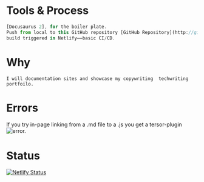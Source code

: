 # Tools & Process

``` Javascript 
[Docusaurus 2], for the boiler plate.
Push from local to this GitHub repository [GitHub Repository](http://github.com/alan4247748/friendly-potato) 
build triggered in Netlify——basic CI/CD.  
```

# Why

``` Lisp
I will documentation sites and showcase my copywriting  techwriting portfoilo. 
```

# Errors 

If you try in-page linking from a .md file to a .js you get a tersor-plugin
![error.](http://github.com/facebook/docusaurus/discussions/6219)

# Status 

[![Netlify Status](https://api.netlify.com/api/v1/badges/0b05f840-3fec-46cf-87bd-faf269a44eca/deploy-status)](https://app.netlify.com/sites/chimerical-valkyrie-a9eb19/deploys)